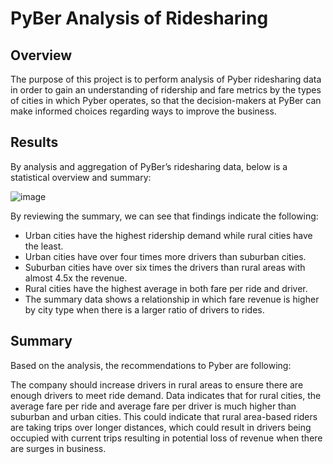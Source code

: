 # PyBer Analysis of Ridesharing

## Overview 
The purpose of this project is to perform analysis of Pyber ridesharing data in order to gain an understanding of ridership and fare metrics by the types of cities in which Pyber operates, so that the decision-makers at PyBer can make informed choices regarding ways to improve the business.

## Results 
By analysis and aggregation of PyBer’s ridesharing data, below is a statistical overview and summary: 

![image](https://user-images.githubusercontent.com/111802162/192898438-b3e94153-8b2b-4daf-9b04-49f4e9f5e6de.png)




By reviewing the summary, we can see that findings indicate the following:

- Urban cities have the highest ridership demand while rural cities have the least.
- Urban cities have over four times more drivers than suburban cities.
- Suburban cities have over six times the drivers than rural areas with almost 4.5x the revenue.
- Rural cities have the highest average in both fare per ride and driver. 
- The summary data shows a relationship in which fare revenue is higher by city type when there is a larger ratio of drivers to rides. 

## Summary

Based on the analysis, the recommendations to Pyber are following: 

The company should increase drivers in rural areas to ensure there are enough drivers to meet ride demand. Data indicates that for rural cities, the average fare per ride and average fare per driver is much higher than suburban and urban cities. This could indicate that rural area-based riders are taking trips over longer distances, which could result in drivers being occupied with current trips resulting in potential loss of revenue when there are surges in business.
